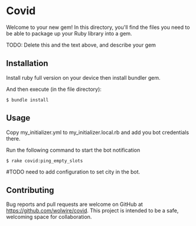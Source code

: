 # Covid

Welcome to your new gem! In this directory, you'll find the files you need to be able to package up your Ruby library into a gem.

TODO: Delete this and the text above, and describe your gem

## Installation

Install ruby full version on your device then install bundler gem. 

And then execute (in the file directory):

    $ bundle install 

## Usage

Copy my_initializer.yml to my_initializer.local.rb and add you bot credentials there. 

Run the following command to start the bot notification

    $ rake covid:ping_empty_slots
    
#TODO need to add configuration to set city in the bot.

## Contributing

Bug reports and pull requests are welcome on GitHub at https://github.com/wolwire/covid. This project is intended to be a safe, welcoming space for collaboration.

